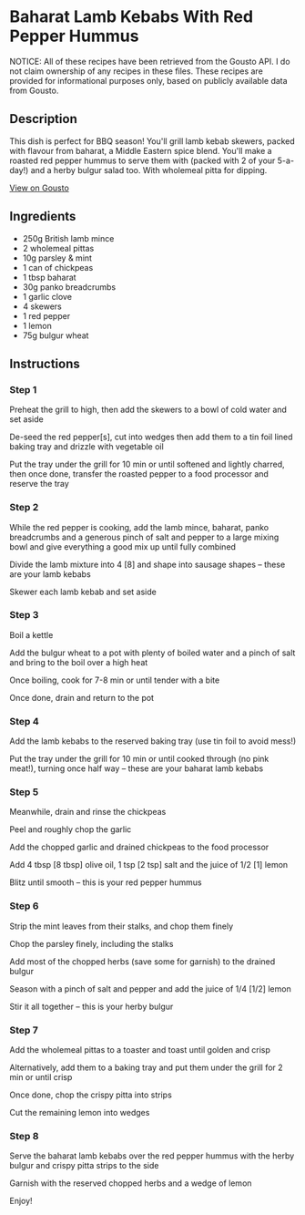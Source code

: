 # Baharat Lamb Kebabs With Red Pepper Hummus

NOTICE: All of these recipes have been retrieved from the Gousto API. I do not claim ownership of any recipes in these files. These recipes are provided for informational purposes only, based on publicly available data from Gousto.

## Description

This dish is perfect for BBQ season! You'll grill lamb kebab skewers, packed with flavour from baharat, a Middle Eastern spice blend. You'll make a roasted red pepper hummus to serve them with (packed with 2 of your 5-a-day!) and a herby bulgur salad too. With wholemeal pitta for dipping.

[View on Gousto](https://www.gousto.co.uk/recipes/cookbook/baharat-lamb-kebabs-with-red-pepper-hummus)

## Ingredients

- 250g British lamb mince
- 2 wholemeal pittas
- 10g parsley & mint
- 1 can of chickpeas
- 1 tbsp baharat
- 30g panko breadcrumbs
- 1 garlic clove
- 4 skewers
- 1 red pepper
- 1 lemon
- 75g bulgur wheat

## Instructions


### Step 1

Preheat the grill to high, then add the skewers to a bowl of cold water and set aside


De-seed the red pepper<span class="text-danger">[s]</span>,<span class="text-danger"> </span>cut into wedges then add them to a tin foil lined baking tray and drizzle with vegetable oil 


Put the tray under the grill for 10 min or until softened and lightly charred, then once done, transfer the roasted pepper to a food processor and reserve the tray


### Step 2

While the red pepper is cooking, add the lamb mince, baharat, panko breadcrumbs and a generous pinch of salt and pepper to a large mixing bowl and give everything a good mix up until fully combined


Divide the lamb mixture into 4 <span class="text-danger">[8]</span> and shape into sausage shapes – these are your lamb kebabs


Skewer each lamb kebab and set aside


### Step 3

Boil a kettle


Add the bulgur wheat to a pot with plenty of boiled water and a pinch of salt and bring to the boil over a high heat


Once boiling, cook for 7-8 min or until tender with a bite


Once done, drain and return to the pot


### Step 4

Add the lamb kebabs to the reserved baking tray (use tin foil to avoid mess!)


Put the tray under the grill for 10 min or until cooked through (no pink meat!), turning once half way – these are your baharat lamb kebabs


### Step 5

Meanwhile, drain and rinse the chickpeas


Peel and roughly chop the garlic


Add the chopped garlic and drained chickpeas to the food processor


<span class="text-highlight">Add 4 tbsp <span class="text-danger">[8 tbsp]</span> olive oil</span>, 1 tsp<span class="text-danger"> [2 tsp]</span> salt and the juice of 1/2 <span class="text-danger">[1]</span> lemon


Blitz until smooth – this is your red pepper hummus


### Step 6

Strip the mint leaves from their stalks, and chop them finely


Chop the parsley finely, including the stalks


Add most of the chopped herbs (save some for garnish) to the drained bulgur


Season with a pinch of salt and pepper and add the juice of 1/4 <span class="text-danger">[1/2]</span> lemon


Stir it all together – this is your herby bulgur


### Step 7

Add the wholemeal pittas to a toaster and toast until golden and crisp


Alternatively, add them to a baking tray and put them under the grill for 2 min or until crisp


Once done, chop the crispy pitta into strips


Cut the remaining lemon into wedges

### Step 8

Serve the baharat lamb kebabs over the red pepper hummus with the herby bulgur and crispy pitta strips to the side


Garnish with the reserved chopped herbs and a wedge of lemon


Enjoy!

